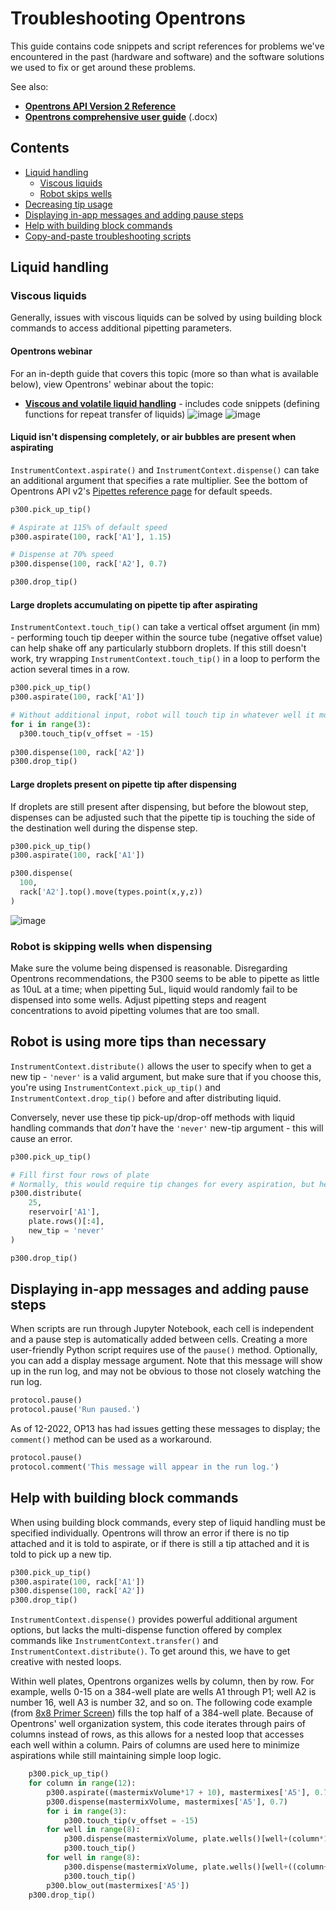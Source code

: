 # Troubleshooting Opentrons
This guide contains code snippets and script references for problems we've encountered in the past (hardware and software) and the software solutions we used to fix or get around these problems.

See also:
- **[Opentrons API Version 2 Reference](https://docs.opentrons.com/v2/new_protocol_api.html)**
- **[Opentrons comprehensive user guide](https://insights.opentrons.com/hubfs/Products/OT-2/OT-2R%20User%20Manual%20V1.0.pdf?_gl=1*19jxt1n*_ga*MjEzMDcwMDU2MS4xNjY3NTY2OTg3*_ga_66HK7MC5D7*MTY3OTkyNjM2NC41LjAuMTY3OTkyNjM2NC42MC4wLjA.*_ga_GNSMNLW4RY*MTY3OTkyNjM2NC40My4wLjE2Nzk5MjYzNjQuNjAuMC4w)** (.docx)


## Contents
- [Liquid handling](#liquid-handling)
  - [Viscous liquids](#viscous-liquids)
  - [Robot skips wells](#robot-is-skipping-wells-when-dispensing)
- [Decreasing tip usage](#robot-is-using-more-tips-than-necessary)
- [Displaying in-app messages and adding pause steps](#displaying-in-app-messages-and-adding-pause-steps)
- [Help with building block commands](#help-with-building-block-commands)
- [Copy-and-paste troubleshooting scripts](#copy-and-paste-troubleshooting-scripts)

## Liquid handling
### Viscous liquids
Generally, issues with viscous liquids can be solved by using building block commands to access additional pipetting parameters.

#### Opentrons webinar
For an in-depth guide that covers this topic (more so than what is available below), view Opentrons' webinar about the topic:
- **[Viscous and volatile liquid handling](https://insights.opentrons.com/lp/webinar-01-11-23-tips-and-tricks-viscous-liquids-typ?submissionGuid=8d793e68-d66e-499f-9713-9c2d932e8856)** - includes code snippets (defining functions for repeat transfer of liquids)
![image](https://user-images.githubusercontent.com/119699492/228332276-c4ec9eed-4119-4e54-a627-eac56bbb5ac4.png)
![image](https://user-images.githubusercontent.com/119699492/228573374-ab40ed4d-1d8a-4f38-9574-7c72d7468aaa.png)


#### Liquid isn't dispensing completely, or air bubbles are present when aspirating
`InstrumentContext.aspirate()` and `InstrumentContext.dispense()` can take an additional argument that specifies a rate multiplier. See the bottom of Opentrons API v2's [Pipettes reference page](https://docs.opentrons.com/v2/new_pipette.html) for default speeds.

```python
p300.pick_up_tip()

# Aspirate at 115% of default speed
p300.aspirate(100, rack['A1'], 1.15)

# Dispense at 70% speed
p300.dispense(100, rack['A2'], 0.7)

p300.drop_tip()
```
#### Large droplets accumulating on pipette tip after aspirating
`InstrumentContext.touch_tip()` can take a vertical offset argument (in mm) - performing touch tip deeper within the source tube (negative offset value) can help shake off any particularly stubborn droplets. If this still doesn't work, try wrapping `InstrumentContext.touch_tip()` in a loop to perform the action several times in a row.
```python
p300.pick_up_tip()
p300.aspirate(100, rack['A1'])

# Without additional input, robot will touch tip in whatever well it most recently referenced
for i in range(3):
  p300.touch_tip(v_offset = -15)
  
p300.dispense(100, rack['A2'])
p300.drop_tip()
```

#### Large droplets present on pipette tip after dispensing
If droplets are still present after dispensing, but before the blowout step, dispenses can be adjusted such that the pipette tip is touching the side of the destination well during the dispense step.
```python
p300.pick_up_tip()
p300.aspirate(100, rack['A1'])

p300.dispense(
  100,
  rack['A2'].top().move(types.point(x,y,z))
) 
```
![image](https://user-images.githubusercontent.com/119699492/228574261-4521577d-c851-40c7-ac14-537117f60a42.png)


### Robot is skipping wells when dispensing
Make sure the volume being dispensed is reasonable. Disregarding Opentrons recommendations, the P300 seems to be able to pipette as little as 10uL at a time; when pipetting 5uL, liquid would randomly fail to be dispensed into some wells. Adjust pipetting steps and reagent concentrations to avoid pipetting volumes that are too small.

## Robot is using more tips than necessary
`InstrumentContext.distribute()` allows the user to specify when to get a new tip - `'never'` is a valid argument, but make sure that if you choose this, you're using `InstrumentContext.pick_up_tip()` and `InstrumentContext.drop_tip()` before and after distributing liquid.

Conversely, never use these tip pick-up/drop-off methods with liquid handling commands that *don't* have the `'never'` new-tip argument - this will cause an error.

```python
p300.pick_up_tip()

# Fill first four rows of plate
# Normally, this would require tip changes for every aspiration, but here we're forcing Opentrons to only use one tip
p300.distribute(
    25,
    reservoir['A1'],
    plate.rows()[:4],
    new_tip = 'never'
)

p300.drop_tip()
```

## Displaying in-app messages and adding pause steps
When scripts are run through Jupyter Notebook, each cell is independent and a pause step is automatically added between cells. Creating a more user-friendly Python script requires use of the `pause()` method. Optionally, you can add a display message argument. Note that this message will show up in the run log, and may not be obvious to those not closely watching the run log.
```python
protocol.pause()
protocol.pause('Run paused.')
```

As of 12-2022, OP13 has had issues getting these messages to display; the `comment()` method can be used as a workaround.
```python
protocol.pause()
protocol.comment('This message will appear in the run log.')
```

## Help with building block commands
When using building block commands, every step of liquid handling must be specified individually. Opentrons will throw an error if there is no tip attached and it is told to aspirate, or if there is still a tip attached and it is told to pick up a new tip.

```python
p300.pick_up_tip()
p300.aspirate(100, rack['A1'])
p300.dispense(100, rack['A2'])
p300.drop_tip()
```

`InstrumentContext.dispense()` provides powerful additional argument options, but lacks the multi-dispense function offered by complex commands like
`InstrumentContext.transfer()` and `InstrumentContext.distribute()`. To get around this, we have to get creative with nested loops.

Within well plates, Opentrons organizes wells by column, then by row. For example, wells 0-15 on a 384-well plate are wells A1 through P1; well A2 is number 16, well A3 is number 32, and so on. The following code example (from [8x8 Primer Screen](2022-11-17_8x8primerScreen.py)) fills the top half of a 384-well plate. Because of Opentrons' well organization system, this code iterates through pairs of columns instead of rows, as this allows for a nested loop that accesses each well within a column. Pairs of columns are used here to minimize aspirations while still maintaining simple loop logic.
```python
    p300.pick_up_tip()
    for column in range(12):
        p300.aspirate((mastermixVolume*17 + 10), mastermixes['A5'], 0.7)
        p300.dispense(mastermixVolume, mastermixes['A5'], 0.7)
        for i in range(3):
            p300.touch_tip(v_offset = -15)
        for well in range(8):
            p300.dispense(mastermixVolume, plate.wells()[well+(column*16)], 0.7)
            p300.touch_tip()
        for well in range(8):
            p300.dispense(mastermixVolume, plate.wells()[well+((column+12)*16)], 0.7)
            p300.touch_tip()
        p300.blow_out(mastermixes['A5'])
    p300.drop_tip()
```
